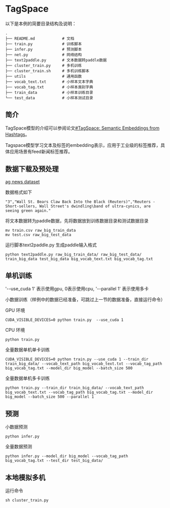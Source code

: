 # TagSpace

以下是本例的简要目录结构及说明：

```text
.
├── README.md            # 文档
├── train.py             # 训练脚本
├── infer.py             # 预测脚本
├── net.py               # 网络结构
├── text2paddle.py       # 文本数据转paddle数据
├── cluster_train.py     # 多机训练
├── cluster_train.sh     # 多机训练脚本
├── utils                # 通用函数
├── vocab_text.txt       # 小样本文本字典
├── vocab_tag.txt        # 小样本类别字典
├── train_data           # 小样本训练目录
└── test_data            # 小样本测试目录

```


## 简介

TagSpace模型的介绍可以参阅论文[#TagSpace: Semantic Embeddings from Hashtags](https://research.fb.com/publications/tagspace-semantic-embeddings-from-hashtags/)。

Tagspace模型学习文本及标签的embedding表示，应用于工业级的标签推荐，具体应用场景有feed新闻标签推荐。


## 数据下载及预处理

[ag news dataset](https://github.com/mhjabreel/CharCNN/tree/master/data/ag_news_csv)

数据格式如下

```
"3","Wall St. Bears Claw Back Into the Black (Reuters)","Reuters - Short-sellers, Wall Street's dwindling\band of ultra-cynics, are seeing green again."
```

将文本数据转为paddle数据，先将数据放到训练数据目录和测试数据目录
```
mv train.csv raw_big_train_data
mv test.csv raw_big_test_data
```

运行脚本text2paddle.py 生成paddle输入格式
```
python text2paddle.py raw_big_train_data/ raw_big_test_data/ train_big_data test_big_data big_vocab_text.txt big_vocab_tag.txt
```

## 单机训练
'--use_cuda 1' 表示使用gpu, 0表示使用cpu, '--parallel 1' 表示使用多卡

小数据训练（样例中的数据已经准备，可跳过上一节的数据准备，直接运行命令）

GPU 环境
```
CUDA_VISIBLE_DEVICES=0 python train.py  --use_cuda 1
```
CPU 环境
```
python train.py 
```

全量数据单机单卡训练
```
CUDA_VISIBLE_DEVICES=0 python train.py --use_cuda 1 --train_dir train_big_data/ --vocab_text_path big_vocab_text.txt --vocab_tag_path big_vocab_tag.txt --model_dir big_model --batch_size 500
```
全量数据单机多卡训练

```
python train.py --train_dir train_big_data/ --vocab_text_path big_vocab_text.txt --vocab_tag_path big_vocab_tag.txt --model_dir big_model --batch_size 500 --parallel 1
```

## 预测
小数据预测
```
python infer.py
```

全量数据预测
```
python infer.py --model_dir big_model --vocab_tag_path big_vocab_tag.txt --test_dir test_big_data/
```

## 本地模拟多机
运行命令
```
sh cluster_train.py
```
